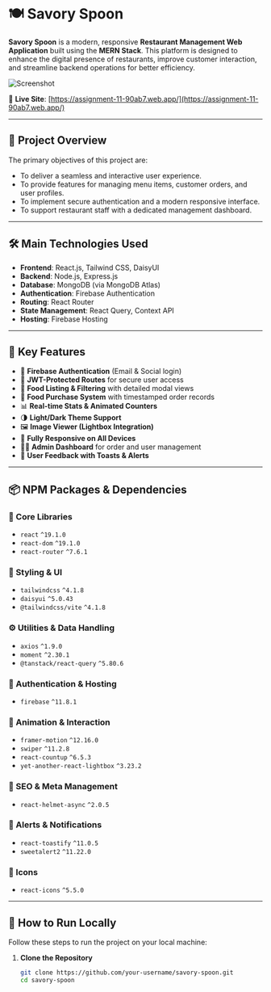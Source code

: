 # 🍽️ Savory Spoon

**Savory Spoon** is a modern, responsive **Restaurant Management Web Application** built using the **MERN Stack**. This platform is designed to enhance the digital presence of restaurants, improve customer interaction, and streamline backend operations for better efficiency.

![Screenshot](https://i.ibb.co/bjrS5j2W/SAVOY-SPOON.png)  


<!-- Replace this with your actual project screenshot URL -->

🔗 **Live Site**: [https://assignment-11-90ab7.web.app/](https://assignment-11-90ab7.web.app/)

---

## 🎯 Project Overview

The primary objectives of this project are:

- To deliver a seamless and interactive user experience.
- To provide features for managing menu items, customer orders, and user profiles.
- To implement secure authentication and a modern responsive interface.
- To support restaurant staff with a dedicated management dashboard.

---

## 🛠️ Main Technologies Used

- **Frontend**: React.js, Tailwind CSS, DaisyUI  
- **Backend**: Node.js, Express.js  
- **Database**: MongoDB (via MongoDB Atlas)  
- **Authentication**: Firebase Authentication  
- **Routing**: React Router  
- **State Management**: React Query, Context API  
- **Hosting**: Firebase Hosting  

---

## 🚀 Key Features

- 🔐 **Firebase Authentication** (Email & Social login)
- 🧾 **JWT-Protected Routes** for secure user access
- 🍔 **Food Listing & Filtering** with detailed modal views
- 🛒 **Food Purchase System** with timestamped order records
- 📊 **Real-time Stats & Animated Counters**
- 🌗 **Light/Dark Theme Support**
- 🖼️ **Image Viewer (Lightbox Integration)**
- 📱 **Fully Responsive on All Devices**
- 🧑‍🍳 **Admin Dashboard** for order and user management
- 🔔 **User Feedback with Toasts & Alerts**

---

## 📦 NPM Packages & Dependencies

### 🔧 Core Libraries
- `react` `^19.1.0`
- `react-dom` `^19.1.0`
- `react-router` `^7.6.1`

### 🎨 Styling & UI
- `tailwindcss` `^4.1.8`
- `daisyui` `^5.0.43`
- `@tailwindcss/vite` `^4.1.8`

### ⚙️ Utilities & Data Handling
- `axios` `^1.9.0`
- `moment` `^2.30.1`
- `@tanstack/react-query` `^5.80.6`

### 🔐 Authentication & Hosting
- `firebase` `^11.8.1`

### 💫 Animation & Interaction
- `framer-motion` `^12.16.0`
- `swiper` `^11.2.8`
- `react-countup` `^6.5.3`
- `yet-another-react-lightbox` `^3.23.2`

### 🧠 SEO & Meta Management
- `react-helmet-async` `^2.0.5`

### 🔔 Alerts & Notifications
- `react-toastify` `^11.0.5`
- `sweetalert2` `^11.22.0`

### 🎨 Icons
- `react-icons` `^5.5.0`

---

## 🧪 How to Run Locally

Follow these steps to run the project on your local machine:

1. **Clone the Repository**  
   ```bash
   git clone https://github.com/your-username/savory-spoon.git
   cd savory-spoon
